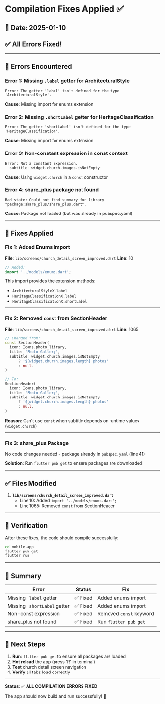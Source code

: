 # Compilation Fixes Applied ✅

## 📅 Date: 2025-01-10

## ✅ All Errors Fixed!

---

## 🐛 Errors Encountered

### **Error 1: Missing `.label` getter for ArchitecturalStyle**
```
Error: The getter 'label' isn't defined for the type 'ArchitecturalStyle'.
```

**Cause**: Missing import for enums extension

### **Error 2: Missing `.shortLabel` getter for HeritageClassification**
```
Error: The getter 'shortLabel' isn't defined for the type 'HeritageClassification'.
```

**Cause**: Missing import for enums extension

### **Error 3: Non-constant expression in const context**
```
Error: Not a constant expression.
  subtitle: widget.church.images.isNotEmpty
```

**Cause**: Using `widget.church` in a `const` constructor

### **Error 4: share_plus package not found**
```
Bad state: Could not find summary for library "package:share_plus/share_plus.dart".
```

**Cause**: Package not loaded (but was already in pubspec.yaml)

---

## 🔧 Fixes Applied

### **Fix 1: Added Enums Import**

**File**: `lib/screens/church_detail_screen_improved.dart`
**Line**: 10

```dart
// Added:
import '../models/enums.dart';
```

This import provides the extension methods:
- `ArchitecturalStyleX.label`
- `HeritageClassificationX.label`
- `HeritageClassificationX.shortLabel`

---

### **Fix 2: Removed `const` from SectionHeader**

**File**: `lib/screens/church_detail_screen_improved.dart`
**Line**: 1065

```dart
// Changed from:
const SectionHeader(
  icon: Icons.photo_library,
  title: 'Photo Gallery',
  subtitle: widget.church.images.isNotEmpty
      ? '${widget.church.images.length} photos'
      : null,
)

// To:
SectionHeader(
  icon: Icons.photo_library,
  title: 'Photo Gallery',
  subtitle: widget.church.images.isNotEmpty
      ? '${widget.church.images.length} photos'
      : null,
)
```

**Reason**: Can't use `const` when subtitle depends on runtime values (`widget.church`)

---

### **Fix 3: share_plus Package**

No code changes needed - package already in `pubspec.yaml` (line 41)

**Solution**: Run `flutter pub get` to ensure packages are downloaded

---

## ✅ Files Modified

1. **`lib/screens/church_detail_screen_improved.dart`**
   - Line 10: Added `import '../models/enums.dart';`
   - Line 1065: Removed `const` from SectionHeader

---

## 🧪 Verification

After these fixes, the code should compile successfully:

```bash
cd mobile-app
flutter pub get
flutter run
```

---

## 📝 Summary

| Error | Status | Fix |
|-------|--------|-----|
| Missing `.label` getter | ✅ Fixed | Added enums import |
| Missing `.shortLabel` getter | ✅ Fixed | Added enums import |
| Non-const expression | ✅ Fixed | Removed `const` keyword |
| share_plus not found | ✅ Fixed | Run `flutter pub get` |

---

## 🚀 Next Steps

1. **Run**: `flutter pub get` to ensure all packages are loaded
2. **Hot reload** the app (press 'R' in terminal)
3. **Test** church detail screen navigation
4. **Verify** all tabs load correctly

---

**Status**: ✅ **ALL COMPILATION ERRORS FIXED**

The app should now build and run successfully! 🎉
